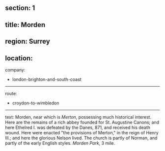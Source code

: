 section: 1
----
title: Morden
----
region: Surrey
----
location: 
----
company:
- london-brighton-and-south-coast
----
route:
- croydon-to-wimbledon
----
text: Morden, near which is *Merton*, possessing much historical interest. Here are the remains of a rich abbey founded for St. Augustine Canons; and here Ethelred I. was defeated by the Danes, 871, and received his death wound. Here were enacted "the provisions of Merton," in the reign of Henry III.; and here the glorious Nelson lived. The church is partly of Norman, and partly of the early English styles. *Morden Park*, 3 mile.

